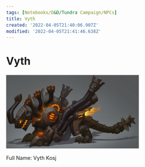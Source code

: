 ```yaml
---
tags: [Notebooks/D&D/Tundra Campaign/NPCs]
title: Vyth
created: '2022-04-05T21:40:06.907Z'
modified: '2022-04-05T21:41:46.638Z'
---
```


# Vyth

<img src="../attachments/Vyth.png" height="200" />

Full Name: Vyth Kosj
